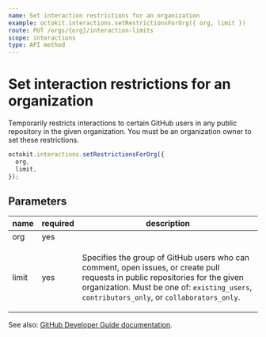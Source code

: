 ```yaml
---
name: Set interaction restrictions for an organization
example: octokit.interactions.setRestrictionsForOrg({ org, limit })
route: PUT /orgs/{org}/interaction-limits
scope: interactions
type: API method
---
```


# Set interaction restrictions for an organization

Temporarily restricts interactions to certain GitHub users in any public repository in the given organization. You must be an organization owner to set these restrictions.

```js
octokit.interactions.setRestrictionsForOrg({
  org,
  limit,
});
```

## Parameters

<table>
  <thead>
    <tr>
      <th>name</th>
      <th>required</th>
      <th>description</th>
    </tr>
  </thead>
  <tbody>
    <tr><td>org</td><td>yes</td><td>

</td></tr>
<tr><td>limit</td><td>yes</td><td>

Specifies the group of GitHub users who can comment, open issues, or create pull requests in public repositories for the given organization. Must be one of: `existing_users`, `contributors_only`, or `collaborators_only`.

</td></tr>
  </tbody>
</table>

See also: [GitHub Developer Guide documentation](https://docs.github.com/rest/reference/interactions#set-interaction-restrictions-for-an-organization).
